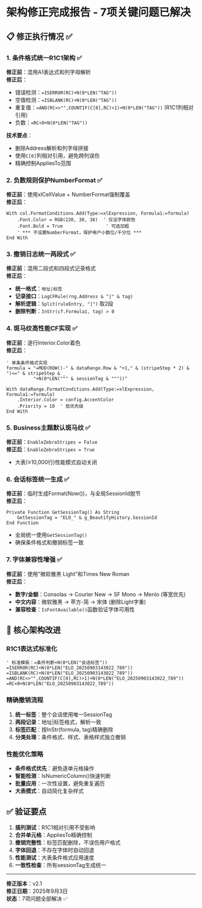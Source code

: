# 架构修正完成报告 - 7项关键问题已解决

## 📋 修正执行情况 ✅

### 1. 条件格式统一R1C1架构 ✅
**修正前**：混用A1表达式和列字母解析  
**修正后**：
- 错误检测：`=ISERROR(RC)+N(0*LEN("TAG"))`
- 空值检测：`=ISBLANK(RC)+N(0*LEN("TAG"))`  
- 重复值：`=AND(RC<>"",COUNTIF(C[0],RC)>1)+N(0*LEN("TAG"))` (R1C1列相对引用)
- 负数：`=RC<0+N(0*LEN("TAG"))`

**技术要点**：
- 删除Address解析和列字母拼接
- 使用`C[0]`列相对引用，避免跨列误伤
- 精确控制AppliesTo范围

### 2. 负数规则保护NumberFormat ✅
**修正前**：使用xlCellValue + NumberFormat强制覆盖  
**修正后**：
```vba
With col.FormatConditions.Add(Type:=xlExpression, Formula1:=formula)
    .Font.Color = RGB(220, 38, 38)  ' 仅设字体颜色
    .Font.Bold = True                ' 可选加粗
    ' *** 不设置NumberFormat，保护用户小数位/千分位 ***
End With
```

### 3. 撤销日志统一两段式 ✅
**修正前**：混用二段式和四段式记录格式  
**修正后**：
- **统一格式**：`地址|标签`
- **记录接口**：`LogCFRule(rng.Address & "|" & tag)`
- **解析逻辑**：`Split(ruleEntry, "|")` 取2段
- **删除判断**：`InStr(cf.Formula1, tag) > 0`

### 4. 斑马纹高性能CF实现 ✅
**修正前**：逐行Interior.Color着色  
**修正后**：
```vba
' 单条条件格式实现
formula = "=MOD(ROW()-" & dataRange.Row & "+1," & (stripeStep * 2) & ")<=" & stripeStep & _
          "+N(0*LEN(""" & sessionTag & """))"

With dataRange.FormatConditions.Add(Type:=xlExpression, Formula1:=formula)
    .Interior.Color = config.AccentColor
    .Priority = 10  ' 低优先级
End With
```

### 5. Business主题默认斑马纹 ✅
**修正前**：`EnableZebraStripes = False`  
**修正后**：`EnableZebraStripes = True` 
- 大表(≥10,000行)性能模式自动关闭

### 6. 会话标签统一生成 ✅
**修正前**：临时生成Format(Now())，与全局SessionId脱节  
**修正后**：
```vba
Private Function GetSessionTag() As String
    GetSessionTag = "ELO_" & g_BeautifyHistory.SessionId
End Function
```
- 全局统一使用`GetSessionTag()`
- 确保条件格式和撤销标签一致

### 7. 字体兼容性增强 ✅
**修正前**：使用"微软雅黑 Light"和Times New Roman  
**修正后**：
- **数字/金额**：Consolas → Courier New → SF Mono → Menlo (等宽优先)
- **中文内容**：微软雅黑 → 苹方-简 → 宋体 (删除Light字重)
- **兼容检查**：`IsFontAvailable()`函数验证字体可用性

## 🎯 核心架构改进

### R1C1表达式标准化
```vba
' 标准模板：=条件判断+N(0*LEN("会话标签"))
=ISERROR(RC)+N(0*LEN("ELO_20250903143022_789"))
=ISBLANK(RC)+N(0*LEN("ELO_20250903143022_789"))
=AND(RC<>"",COUNTIF(C[0],RC)>1)+N(0*LEN("ELO_20250903143022_789"))
=RC<0+N(0*LEN("ELO_20250903143022_789"))
```

### 精确撤销流程
1. **统一标签**：整个会话使用唯一SessionTag
2. **两段记录**：地址|标签格式，解析一致
3. **标签匹配**：按InStr(formula, tag)精确删除
4. **分类处理**：条件格式、样式、表格样式独立撤销

### 性能优化策略
- **条件格式优先**：避免逐单元格操作
- **智能检测**：IsNumericColumn()快速判断
- **批量应用**：一次性设置，避免重复遍历
- **大表模式**：自动简化复杂样式

## ✅ 验证要点

1. **插列测试**：R1C1相对引用不受影响
2. **合并单元格**：AppliesTo精确控制
3. **撤销完整性**：标签匹配删除，不误伤用户格式
4. **字体回退**：不存在字体时自动回退
5. **性能测试**：大表条件格式应用速度
6. **一致性检查**：所有sessionTag生成统一

---

**修正版本**：v2.1  
**修正日期**：2025年9月3日  
**状态**：7项问题全部解决 ✅
